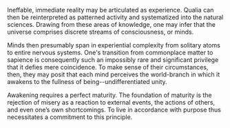 Ineffable, immediate reality may be articulated as experience. Qualia can then be reinterpreted as patterned activity and systematized into the natural sciences. Drawing from these areas of knowledge, one may infer that the universe comprises discrete streams of consciousness, or minds.

Minds then presumably span in experiential complexity from solitary atoms to entire nervous systems. One's transition from commonplace matter to sapience is consequently such an impossibly rare and significant privilege that it defies mere coincidence. To make sense of their circumstances, then, they may posit that each mind perceives the world-branch in which it awakens to the fullness of being--undifferentiated unity.

Awakening requires a perfect maturity. The foundation of maturity is the rejection of misery as a reaction to external events, the actions of others, and even one’s own shortcomings. To live in accordance with purpose thus necessitates a commitment to this principle.


